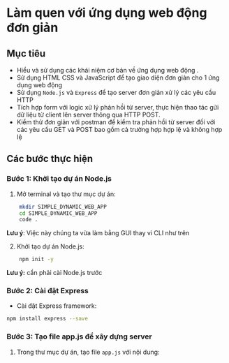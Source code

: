 # Làm quen với ứng dụng web động đơn giản

## Mục tiêu

- Hiểu và sử dụng các khái niệm cơ bản về ứng dụng web động .
- Sử dụng HTML CSS và JavaScript để tạo giao diện đơn giản cho 1 ứng dụng web động
- Sử dụng `Node.js` và `Express` để tạo server đơn giản xử lý các yêu cầu HTTP
- Tích hợp form với logic xử lý phản hồi từ server, thực hiện thao tác gửi dữ liệu từ client lên server thông qua HTTP POST.
- Kiểm thử đơn giản với postman để kiểm tra phản hồi từ server đối với các yêu cầu GET và POST bao gồm cả trường hợp hợp lệ và không hợp lệ

## Các bước thực hiện

### Bước 1: Khởi tạo dự án Node.js

1. Mở terminal và tạo thư mục dự án:

```bash
    mkdir SIMPLE_DYNAMIC_WEB_APP
    cd SIMPLE_DYNAMIC_WEB_APP
    code .
```

**Lưu ý**: Việc này chúng ta vừa làm bằng GUI thay vì CLI như trên

2. Khởi tạo dự án Node.js:

```bash
    npm init -y
```

**Lưu ý:** cần phải cài Node.js trước

### Bước 2: Cài đặt Express

- Cài đặt Express framework:

```bash
npm install express --save
```

### Bước 3: Tạo file app.js để xây dựng server

1. Trong thư mục dự án, tạo file `app.js` với nội dung:
